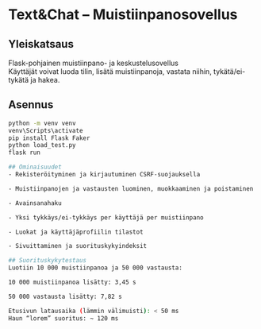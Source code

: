 # Text&Chat – Muistiinpanosovellus

## Yleiskatsaus
Flask-pohjainen muistiinpano- ja keskustelusovellus  
Käyttäjät voivat luoda tilin, lisätä muistiinpanoja, vastata niihin, tykätä/ei-tykätä ja hakea.

## Asennus
```bash
python -m venv venv
venv\Scripts\activate
pip install Flask Faker
python load_test.py        
flask run

## Ominaisuudet
- Rekisteröityminen ja kirjautuminen CSRF-suojauksella

- Muistiinpanojen ja vastausten luominen, muokkaaminen ja poistaminen

- Avainsanahaku

- Yksi tykkäys/ei-tykkäys per käyttäjä per muistiinpano

- Luokat ja käyttäjäprofiilin tilastot

- Sivuittaminen ja suorituskykyindeksit

## Suorituskykytestaus
Luotiin 10 000 muistiinpanoa ja 50 000 vastausta:

10 000 muistiinpanoa lisätty: 3,45 s

50 000 vastausta lisätty: 7,82 s

Etusivun latausaika (lämmin välimuisti): < 50 ms
Haun “lorem” suoritus: ~ 120 ms
